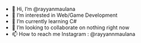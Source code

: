 - 👋 Hi, I’m @rayyanmaulana
- 👀 I’m interested in Web/Game Development
- 🌱 I’m currently learning C#
- 💞️ I’m looking to collaborate on nothing right now
- 📫 How to reach me Instagram : @rayyannmaulana

<!---
rayyanmaulana/rayyanmaulana is a ✨ special ✨ repository because its `README.md` (this file) appears on your GitHub profile.
You can click the Preview link to take a look at your changes.
--->

